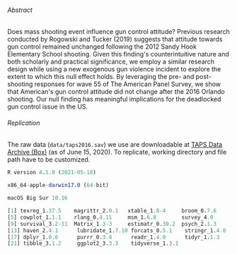 ###### Abstract
Does mass shooting event influence gun control attitude? Previous research conducted by Rogowski and Tucker (2019) suggests that attitude towards gun control remained unchanged following the 2012 Sandy Hook Elementary School shooting. Given this finding's counterintuitive nature and both scholarly and practical significance, we employ a similar research design while using a new exogenous gun violence incident to explore the extent to which this null effect holds. By leveraging the pre- and post-shooting responses for wave 55 of The American Panel Survey, we show that American's gun control attitude did not change after the 2016 Orlando shooting. Our null finding has meaningful implications for the deadlocked gun control issue in the US.

###### Replication
The raw data (`data/taps2016.sav`) we use are downloadable at [TAPS Data Archive (Box)](https://wustl.app.box.com/s/w5i73zji378kcsp685n30hebmsfn370r) (as of June 15, 2020). To replicate, working directory and file path have to be customized. 
``` r
R version 4.1.0 (2021-05-18)

x86_64-apple-darwin17.0 (64-bit)

macOS Big Sur 10.16

[1] texreg_1.37.5    magrittr_2.0.1   xtable_1.8-4     broom_0.7.6     
[5] cowplot_1.1.1    rlang_0.4.11     msm_1.6.8        survey_4.0      
[9] survival_3.2-11  Matrix_1.3-3     estimatr_0.30.2  psych_2.1.3     
[13] haven_2.4.1      lubridate_1.7.10 forcats_0.5.1    stringr_1.4.0   
[17] dplyr_1.0.6      purrr_0.3.4      readr_1.4.0      tidyr_1.1.3     
[21] tibble_3.1.2     ggplot2_3.3.3    tidyverse_1.3.1 
```